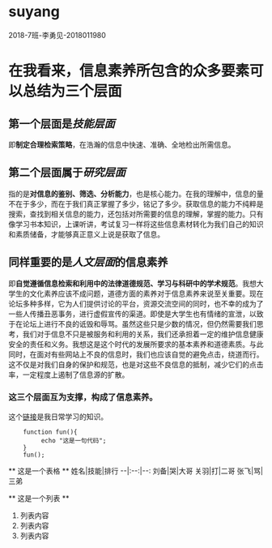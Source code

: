 # suyang
2018-7班-李勇见-2018011980
# 在我看来，信息素养所包含的众多要素可以总结为三个层面 #
## 第一个层面是*技能层面* ##
即**制定合理检索策略**，在浩瀚的信息中快速、准确、全地检出所需信息。

## 第二个层面属于*研究层面* ##
指的是**对信息的鉴别、筛选、分析能力**，也是核心能力。在我的理解中，信息的量不在于多少，而在于我们真正掌握了多少，铭记了多少。获取信息的能力不纯粹是搜索，查找到相关信息的能力，还包括对所需要的信息的理解，掌握的能力。只有像学习书本知识，上课听讲，考试复习一样将这些信息素材转化为我们自己的知识和素质储备，才能够真正意义上说是获取了信息。

## 同样重要的是*人文层面*的信息素养 ##
即**自觉遵循信息检索和利用中的法律道德规范、学习与科研中的学术规范**。我想大学生的文化素养应该不成问题，道德方面的素养对于信息素养来说至关重要。现在论坛多种多样，它为人们提供讨论的平台，资源交流空间的同时，也不幸的成为了一些人传播丑恶事务，进行虚假宣传的渠道。即使是大学生也有情绪的宣泄，以致于在论坛上进行不良的诋毁和辱骂。虽然这些只是少数的情况，但仍然需要我们思考，我们对于信息不只是被服务和利用的关系，我们还承担着一定的维护信息健康安全的责任和义务。我想这是这个时代的发展所要求的基本素养和道德素质。与此同时，在面对有些网站上不良的信息时，我们也应该自觉的避免点击，绕道而行。这不仅是对我们自身的保护和规范，也是对这些不良信息的抵制，减少它们的点击率，一定程度上遏制了信息源的扩散。

### 这三个层面互为支撑，构成了信息素养。 ###
这个[链接](https://www.jianshu.com/p/191d1e21f7ed/)是我日常学习的知识。
```
    function fun(){
         echo "这是一句代码";
    }
    fun();
```

** 这是一个表格 **
姓名|技能|排行
--|:--:|--:
刘备|哭|大哥
关羽|打|二哥
张飞|骂|三弟

** 这是一个列表 **
1. 列表内容
2. 列表内容
3. 列表内容